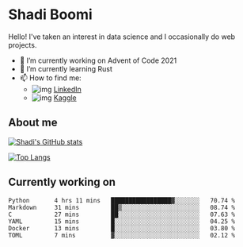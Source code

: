 # Shadi Boomi

Hello! I've taken an interest in data science and I occasionally do web projects.

- 🔭 I’m currently working on Advent of Code 2021
- 🌱 I’m currently learning Rust
- 📫 How to find me: 
  - ![img](https://www.linkedin.com/favicon.ico) [LinkedIn](https://www.linkedin.com/in/shadiboomi/)
  - ![img](https://www.kaggle.com/static/images/favicon.ico) [Kaggle](https://www.kaggle.com/sboomi)

##  About me

[![Shadi's GitHub stats](https://github-readme-stats.vercel.app/api?username=sboomi&show_icons=true&theme=radical)](https://github.com/anuraghazra/github-readme-stats)

[![Top Langs](https://github-readme-stats.vercel.app/api/top-langs/?username=sboomi&layout=compact&theme=default)](https://github.com/anuraghazra/github-readme-stats)

## Currently working on

<!--START_SECTION:waka-->

```text
Python       4 hrs 11 mins   █████████████████▓░░░░░░░   70.74 %
Markdown     31 mins         ██▒░░░░░░░░░░░░░░░░░░░░░░   08.74 %
C            27 mins         ██░░░░░░░░░░░░░░░░░░░░░░░   07.63 %
YAML         15 mins         █░░░░░░░░░░░░░░░░░░░░░░░░   04.25 %
Docker       13 mins         █░░░░░░░░░░░░░░░░░░░░░░░░   03.80 %
TOML         7 mins          ▓░░░░░░░░░░░░░░░░░░░░░░░░   02.12 %
```

<!--END_SECTION:waka-->
